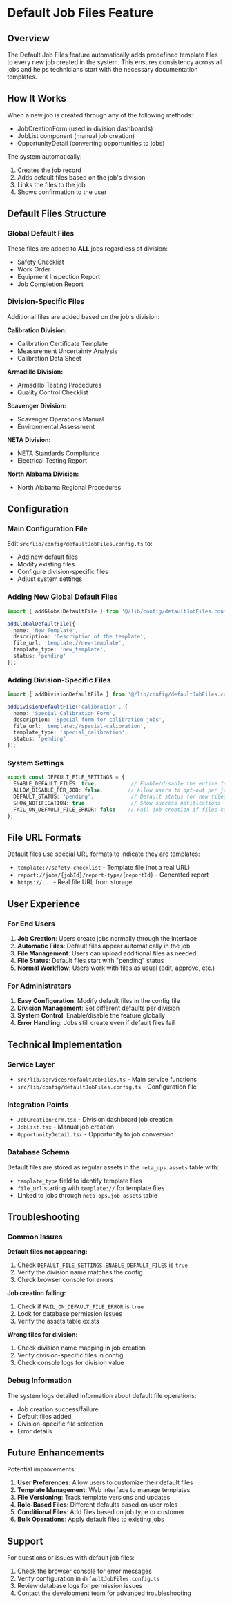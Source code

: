 # Default Job Files Feature

## Overview

The Default Job Files feature automatically adds predefined template files to every new job created in the system. This ensures consistency across all jobs and helps technicians start with the necessary documentation templates.

## How It Works

When a new job is created through any of the following methods:
- JobCreationForm (used in division dashboards)
- JobList component (manual job creation)
- OpportunityDetail (converting opportunities to jobs)

The system automatically:
1. Creates the job record
2. Adds default files based on the job's division
3. Links the files to the job
4. Shows confirmation to the user

## Default Files Structure

### Global Default Files
These files are added to **ALL** jobs regardless of division:
- Safety Checklist
- Work Order
- Equipment Inspection Report
- Job Completion Report

### Division-Specific Files
Additional files are added based on the job's division:

**Calibration Division:**
- Calibration Certificate Template
- Measurement Uncertainty Analysis
- Calibration Data Sheet

**Armadillo Division:**
- Armadillo Testing Procedures
- Quality Control Checklist

**Scavenger Division:**
- Scavenger Operations Manual
- Environmental Assessment

**NETA Division:**
- NETA Standards Compliance
- Electrical Testing Report

**North Alabama Division:**
- North Alabama Regional Procedures

## Configuration

### Main Configuration File
Edit `src/lib/config/defaultJobFiles.config.ts` to:
- Add new default files
- Modify existing files
- Configure division-specific files
- Adjust system settings

### Adding New Global Default Files
```typescript
import { addGlobalDefaultFile } from '@/lib/config/defaultJobFiles.config';

addGlobalDefaultFile({
  name: 'New Template',
  description: 'Description of the template',
  file_url: 'template://new-template',
  template_type: 'new_template',
  status: 'pending'
});
```

### Adding Division-Specific Files
```typescript
import { addDivisionDefaultFile } from '@/lib/config/defaultJobFiles.config';

addDivisionDefaultFile('calibration', {
  name: 'Special Calibration Form',
  description: 'Special form for calibration jobs',
  file_url: 'template://special-calibration',
  template_type: 'special_calibration',
  status: 'pending'
});
```

### System Settings
```typescript
export const DEFAULT_FILE_SETTINGS = {
  ENABLE_DEFAULT_FILES: true,           // Enable/disable the entire feature
  ALLOW_DISABLE_PER_JOB: false,        // Allow users to opt-out per job
  DEFAULT_STATUS: 'pending',            // Default status for new files
  SHOW_NOTIFICATION: true,              // Show success notifications
  FAIL_ON_DEFAULT_FILE_ERROR: false    // Fail job creation if files can't be added
};
```

## File URL Formats

Default files use special URL formats to indicate they are templates:

- `template://safety-checklist` - Template file (not a real URL)
- `report://jobs/{jobId}/report-type/{reportId}` - Generated report
- `https://...` - Real file URL from storage

## User Experience

### For End Users
1. **Job Creation**: Users create jobs normally through the interface
2. **Automatic Files**: Default files appear automatically in the job
3. **File Management**: Users can upload additional files as needed
4. **File Status**: Default files start with "pending" status
5. **Normal Workflow**: Users work with files as usual (edit, approve, etc.)

### For Administrators
1. **Easy Configuration**: Modify default files in the config file
2. **Division Management**: Set different defaults per division
3. **System Control**: Enable/disable the feature globally
4. **Error Handling**: Jobs still create even if default files fail

## Technical Implementation

### Service Layer
- `src/lib/services/defaultJobFiles.ts` - Main service functions
- `src/lib/config/defaultJobFiles.config.ts` - Configuration file

### Integration Points
- `JobCreationForm.tsx` - Division dashboard job creation
- `JobList.tsx` - Manual job creation
- `OpportunityDetail.tsx` - Opportunity to job conversion

### Database Schema
Default files are stored as regular assets in the `neta_ops.assets` table with:
- `template_type` field to identify template files
- `file_url` starting with `template://` for template files
- Linked to jobs through `neta_ops.job_assets` table

## Troubleshooting

### Common Issues

**Default files not appearing:**
1. Check `DEFAULT_FILE_SETTINGS.ENABLE_DEFAULT_FILES` is `true`
2. Verify the division name matches the config
3. Check browser console for errors

**Job creation failing:**
1. Check if `FAIL_ON_DEFAULT_FILE_ERROR` is `true`
2. Look for database permission issues
3. Verify the assets table exists

**Wrong files for division:**
1. Check division name mapping in job creation
2. Verify division-specific files in config
3. Check console logs for division value

### Debug Information
The system logs detailed information about default file operations:
- Job creation success/failure
- Default files added
- Division-specific file selection
- Error details

## Future Enhancements

Potential improvements:
1. **User Preferences**: Allow users to customize their default files
2. **Template Management**: Web interface to manage templates
3. **File Versioning**: Track template versions and updates
4. **Role-Based Files**: Different defaults based on user roles
5. **Conditional Files**: Add files based on job type or customer
6. **Bulk Operations**: Apply default files to existing jobs

## Support

For questions or issues with default job files:
1. Check the browser console for error messages
2. Verify configuration in `defaultJobFiles.config.ts`
3. Review database logs for permission issues
4. Contact the development team for advanced troubleshooting 